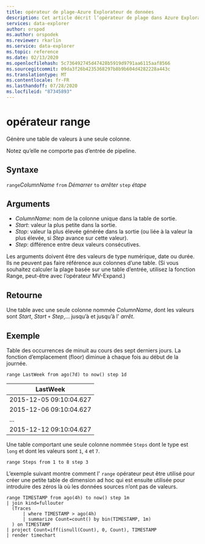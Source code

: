 ```yaml
---
title: opérateur de plage-Azure Explorateur de données
description: Cet article décrit l’opérateur de plage dans Azure Explorateur de données.
services: data-explorer
author: orspod
ms.author: orspodek
ms.reviewer: rkarlin
ms.service: data-explorer
ms.topic: reference
ms.date: 02/13/2020
ms.openlocfilehash: 5c736492745d47428b5919d9791aa6115aaf8566
ms.sourcegitcommit: 09da3f26b4235368297b8b9b604d4282228a443c
ms.translationtype: MT
ms.contentlocale: fr-FR
ms.lasthandoff: 07/28/2020
ms.locfileid: "87345893"
---
```

# <a name="range-operator"></a>opérateur range

Génère une table de valeurs à une seule colonne.

Notez qu’elle ne comporte pas d’entrée de pipeline. 

## <a name="syntax"></a>Syntaxe

`range`*ColumnName* `from` *Démarrer* `to` *arrêter* `step` *étape*

## <a name="arguments"></a>Arguments

* *ColumnName*: nom de la colonne unique dans la table de sortie.
* *Start*: valeur la plus petite dans la sortie.
* *Stop*: valeur la plus élevée générée dans la sortie (ou liée à la valeur la plus élevée, si *Step* avance sur cette valeur).
* *Step*: différence entre deux valeurs consécutives. 

Les arguments doivent être des valeurs de type numérique, date ou durée. Ils ne peuvent pas faire référence aux colonnes d’une table. (Si vous souhaitez calculer la plage basée sur une table d’entrée, utilisez la fonction Range, peut-être avec l’opérateur MV-Expand.) 

## <a name="returns"></a>Retourne

Une table avec une seule colonne nommée *ColumnName*, dont les valeurs sont *Start*, *Start* `+` *Step*,... jusqu’à et jusqu’à l' *arrêt*.

## <a name="example"></a>Exemple  

Table des occurrences de minuit au cours des sept derniers jours. La fonction d’emplacement (floor) diminue à chaque fois au début de la journée.

<!-- csl: https://help.kusto.windows.net/Samples -->
```kusto
range LastWeek from ago(7d) to now() step 1d
```

|LastWeek|
|---|
|2015-12-05 09:10:04.627|
|2015-12-06 09:10:04.627|
|...|
|2015-12-12 09:10:04.627|


Une table comportant une seule colonne nommée `Steps` dont le type est `long` et dont les valeurs sont `1`, `4` et `7`.

<!-- csl: https://help.kusto.windows.net/Samples -->
```kusto
range Steps from 1 to 8 step 3
```

L’exemple suivant montre comment l' `range` opérateur peut être utilisé pour créer une petite table de dimension ad hoc qui est ensuite utilisée pour introduire des zéros là où les données sources n’ont pas de valeurs.

```kusto
range TIMESTAMP from ago(4h) to now() step 1m
| join kind=fullouter
  (Traces
      | where TIMESTAMP > ago(4h)
      | summarize Count=count() by bin(TIMESTAMP, 1m)
  ) on TIMESTAMP
| project Count=iff(isnull(Count), 0, Count), TIMESTAMP
| render timechart  
```
